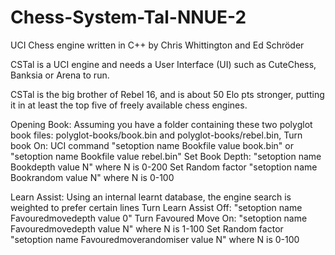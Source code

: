 # Chess-System-Tal-NNUE-2
UCI Chess engine written in C++ by Chris Whittington and Ed Schröder

CSTal is a UCI engine and needs a User Interface (UI) such as CuteChess, Banksia or Arena to run.

CSTal is the big brother of Rebel 16, and is about 50 Elo pts stronger, putting it in at least the top five of freely available chess engines.

Opening Book: 
Assuming you have a folder containing these two polyglot book files:
polyglot-books/book.bin and polyglot-books/rebel.bin, 
Turn book On: UCI command "setoption name Bookfile value book.bin" or "setoption name Bookfile value rebel.bin"
Set Book Depth: "setoption name Bookdepth value N" where N is 0-200
Set Random factor "setoption name Bookrandom value N" where N is 0-100

Learn Assist:
Using an internal learnt database, the engine search is weighted to prefer certain lines
Turn Learn Assist Off: "setoption name Favouredmovedepth value 0"
Turn Favoured Move On: "setoption name Favouredmovedepth value N" where N is 1-100
Set Random factor "setoption name Favouredmoverandomiser value N" where N is 0-100

